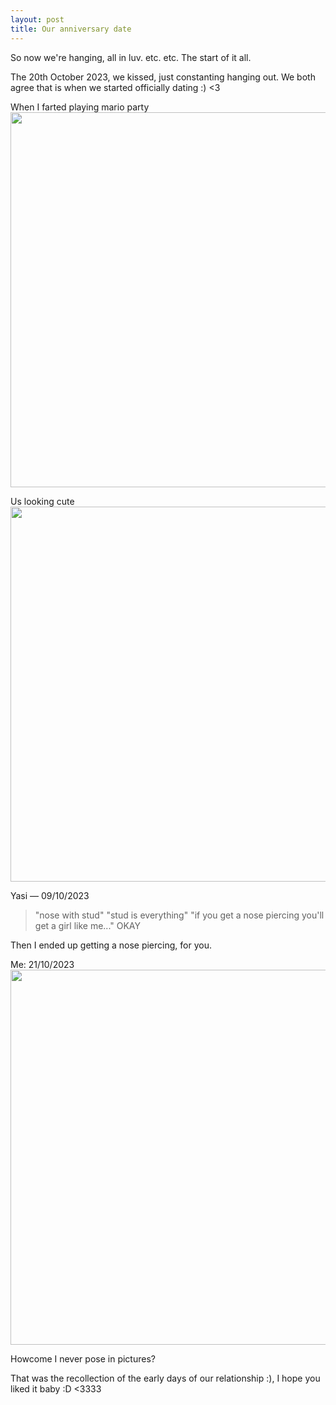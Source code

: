 ```yaml
---
layout: post
title: Our anniversary date
---
```


So now we're hanging, all in luv. etc. etc. The start of it all.

The 20th October 2023, we kissed, just constanting hanging out. We both agree that is when we started officially dating :) <3

When I farted playing mario party
<img src="{{ site.baseurl }}/img/IMG_3341.JPG" style="width: 600px; height: auto;">

Us looking cute
<img src="{{ site.baseurl }}/img/IMG_3510.JPG" style="width: 600px; height: auto;">

Yasi — 09/10/2023
> "nose with stud"
> "stud is everything"
> "if you get a nose piercing you'll get a girl like me..." OKAY

Then I ended up getting a nose piercing, for you.

Me: 21/10/2023
<img src="{{ site.baseurl }}/img/IMG_E3281.JPG" style="width: 600px; height: auto;">

Howcome I never pose in pictures?

That was the recollection of the early days of our relationship :), I hope you liked it baby :D <3333